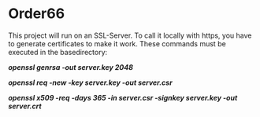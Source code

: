 # Order66

This project will run on an SSL-Server. To call it locally with https, you have to generate certificates to make it work. These commands must be executed in the basedirectory:

___openssl genrsa -out server.key 2048___

___openssl req -new -key server.key -out server.csr___

___openssl x509 -req -days 365 -in server.csr -signkey server.key -out server.crt___
